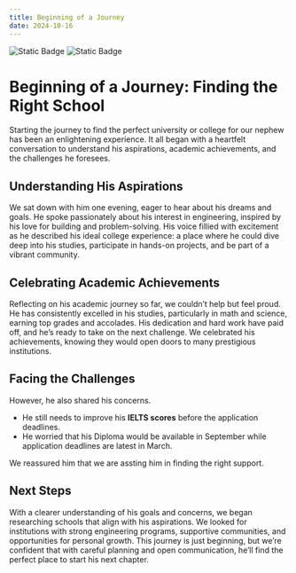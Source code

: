 ```yaml
---
title: Beginning of a Journey
date: 2024-10-16
---
```

![Static Badge](https://img.shields.io/badge/0ld-Camel-blue) ![Static Badge](https://img.shields.io/badge/Camel-brightgreen?style=flat&logo=ocaml&logoColor=black&logoSize=auto&label=0ld&labelColor=abcdef&color=fedcba&cacheSeconds=3600&link=https%3A%2F%2F0ldcamel.github.io)  

# Beginning of a Journey: Finding the Right School

Starting the journey to find the perfect university or college for our nephew has been an enlightening experience. It all began with a heartfelt conversation to understand his aspirations, academic achievements, and the challenges he foresees.

## Understanding His Aspirations

We sat down with him one evening, eager to hear about his dreams and goals. He spoke passionately about his interest in engineering, inspired by his love for building and problem-solving. His voice fillied with excitement as he described his ideal college experience: a place where he could dive deep into his studies, participate in hands-on projects, and be part of a vibrant community.

## Celebrating Academic Achievements

Reflecting on his academic journey so far, we couldn’t help but feel proud. He has consistently excelled in his studies, particularly in math and science, earning top grades and accolades. His dedication and hard work have paid off, and he’s ready to take on the next challenge. We celebrated his achievements, knowing they would open doors to many prestigious institutions.

## Facing the Challenges

However, he also shared his concerns. 
- He still needs to improve his **IELTS scores** before the application deadlines.
- He worried that his Diploma would be available in September while application deadlines are latest in March.

We reassured him that we are assting him in finding the right support.

## Next Steps

With a clearer understanding of his goals and concerns, we began researching schools that align with his aspirations. We looked for institutions with strong engineering programs, supportive communities, and opportunities for personal growth. This journey is just beginning, but we’re confident that with careful planning and open communication, he’ll find the perfect place to start his next chapter.
